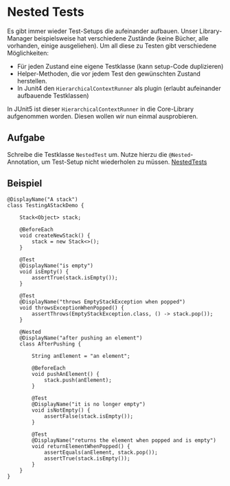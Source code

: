# Nested Tests

Es gibt immer wieder Test-Setups die aufeinander aufbauen. Unser Library-Manager beispielsweise hat verschiedene Zustände (keine Bücher, alle vorhanden, einige ausgeliehen). Um all diese zu Testen gibt verschiedene Möglichkeiten:

- Für jeden Zustand eine eigene Testklasse (kann setup-Code duplizieren)
- Helper-Methoden, die vor jedem Test den gewünschten Zustand herstellen.
- In Junit4 den ``HierarchicalContextRunner`` als plugin (erlaubt aufeinander aufbauende Testklassen)

In JUnit5 ist dieser ``HierarchicalContextRunner`` in die Core-Library aufgenommen worden. Diesen wollen wir nun einmal ausprobieren.

## Aufgabe

Schreibe die Testklasse ``NestedTest`` um. Nutze hierzu die ``@Nested``-Annotation, um Test-Setup nicht wiederholen zu müssen. [NestedTests](https://junit.org/junit5/docs/current/user-guide/#writing-tests-nested)

## Beispiel

```
@DisplayName("A stack")
class TestingAStackDemo {

	Stack<Object> stack;

	@BeforeEach
	void createNewStack() {
		stack = new Stack<>();
	}

	@Test
	@DisplayName("is empty")
	void isEmpty() {
		assertTrue(stack.isEmpty());
	}

	@Test
	@DisplayName("throws EmptyStackException when popped")
	void throwsExceptionWhenPopped() {
		assertThrows(EmptyStackException.class, () -> stack.pop());
	}

	@Nested
	@DisplayName("after pushing an element")
	class AfterPushing {

		String anElement = "an element";

		@BeforeEach
		void pushAnElement() {
			stack.push(anElement);
		}

		@Test
		@DisplayName("it is no longer empty")
		void isNotEmpty() {
			assertFalse(stack.isEmpty());
		}

		@Test
		@DisplayName("returns the element when popped and is empty")
		void returnElementWhenPopped() {
			assertEquals(anElement, stack.pop());
			assertTrue(stack.isEmpty());
		}
	}
}

```
